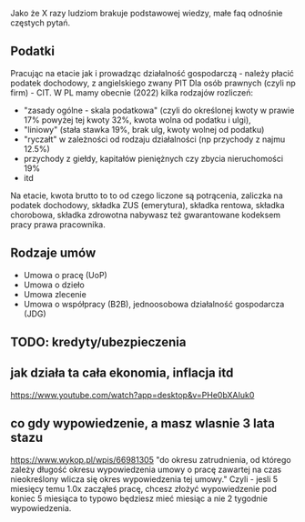 Jako że X razy ludziom brakuje podstawowej wiedzy, małe faq odnośnie częstych pytań.

## Podatki
Pracując na etacie jak i prowadząc działalność gospodarczą - należy płacić podatek dochodowy, z angielskiego zwany PIT
Dla osób prawnych (czyli np firm) - CIT. W PL mamy obecnie (2022) kilka rodzajów rozliczeń:
- "zasady ogólne - skala podatkowa" (czyli do określonej kwoty w prawie 17% powyżej tej kwoty 32%, kwota wolna od podatku i ulgi),
- "liniowy" (stała stawka 19%, brak ulg, kwoty wolnej od podatku)
- "ryczałt" w zależności od rodzaju działalności (np przychody z najmu 12.5%)
- przychody z giełdy, kapitałów pieniężnych czy zbycia nieruchomości 19%
- itd

Na etacie, kwota brutto to to od czego liczone są potrącenia, zaliczka na podatek dochodowy, składka ZUS (emerytura), składka rentowa, składka chorobowa, składka zdrowotna
nabywasz też gwarantowane kodeksem pracy prawa pracownika.

## Rodzaje umów
- Umowa o pracę (UoP)
- Umowa o dzieło
- Umowa zlecenie
- Umowa o współpracy (B2B), jednoosobowa działalność gospodarcza (JDG)

## TODO: kredyty/ubezpieczenia

## jak działa ta cała ekonomia, inflacja itd

https://www.youtube.com/watch?app=desktop&v=PHe0bXAIuk0

## co gdy wypowiedzenie, a masz wlasnie 3 lata stazu

https://www.wykop.pl/wpis/66981305
"do okresu zatrudnienia, od którego zależy długość okresu wypowiedzenia umowy o pracę zawartej na czas nieokreślony wlicza się okres wypowiedzenia tej umowy."
Czyli - jesli 5 miesięcy temu 1.0x zacząłeś pracę, chcesz złożyć wypowiedzenie pod koniec 5 miesiąca to typowo będziesz mieć miesiąc a nie 2 tygodnie wypowiedzenia.
